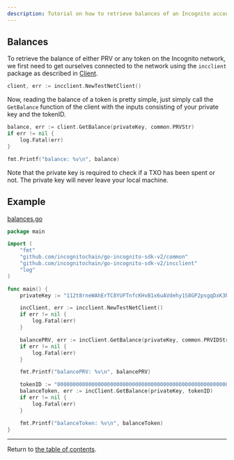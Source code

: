 ```yaml
---
description: Tutorial on how to retrieve balances of an Incognito account.
---
```


## Balances

To retrieve the balance of either PRV or any token on the Incognito network, we first need to get ourselves connected to the network
using the `incclient` package as described in [Client](../client/client.md).

```go
client, err := incclient.NewTestNetClient()
```

Now, reading the balance of a token is pretty simple, just simply call the `GetBalance` function of the client with the inputs consisting of your private key and the tokenID.

```go
balance, err := client.GetBalance(privateKey, common.PRVStr)
if err != nil {
    log.Fatal(err)
}

fmt.Printf("balance: %v\n", balance)
```

Note that the private key is required to check if a TXO has been spent or not. The private key will never leave your local machine.

## Example
[balances.go](../../code/accounts/balances/balances.go)

```go
package main

import (
	"fmt"
	"github.com/incognitochain/go-incognito-sdk-v2/common"
	"github.com/incognitochain/go-incognito-sdk-v2/incclient"
	"log"
)

func main() {
	privateKey := "112t8rneWAhErTC8YUFTnfcKHvB1x6uAVdehy1S8GP2psgqDxK3RHouUcd69fz88oAL9XuMyQ8mBY5FmmGJdcyrpwXjWBXRpoWwgJXjsxi4j"

	incClient, err := incclient.NewTestNetClient()
	if err != nil {
		log.Fatal(err)
	}

	balancePRV, err := incClient.GetBalance(privateKey, common.PRVIDStr)
	if err != nil {
		log.Fatal(err)
	}

	fmt.Printf("balancePRV: %v\n", balancePRV)

	tokenID := "0000000000000000000000000000000000000000000000000000000000000100"
	balanceToken, err := incClient.GetBalance(privateKey, tokenID)
	if err != nil {
		log.Fatal(err)
	}

	fmt.Printf("balanceToken: %v\n", balanceToken)
}

```
---
Return to [the table of contents](../../../README.md).

